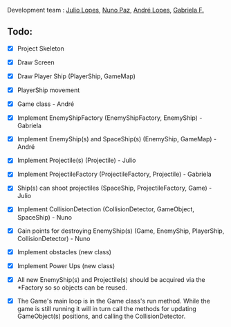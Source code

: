  Development team : 
 [Julio Lopes](https://www.linkedin.com/in/thejuliolopes/), 
 [Nuno Paz](https://www.linkedin.com/in/nuno-paz/), 
 [André Lopes](https://www.linkedin.com/in/andrejtlopes/), 
 [Gabriela F.](https://www.linkedin.com/in/gabriela-f-76445723/)  

Todo:
-
- [x] Project Skeleton

- [X] Draw Screen

- [X] Draw Player Ship
(PlayerShip, GameMap)

- [x] PlayerShip movement

- [x] Game class - André

- [x] Implement EnemyShipFactory
(EnemyShipFactory, EnemyShip) - Gabriela

- [x] Implement EnemyShip(s) and SpaceShip(s)
(EnemyShip, GameMap) - André

- [x] Implement Projectile(s)
(Projectile) - Julio

- [x] Implement ProjectileFactory
(ProjectileFactory, Projectile) - Gabriela

- [x] Ship(s) can shoot projectiles
(SpaceShip, ProjectileFactory, Game) - Julio

- [x] Implement CollisionDetection
(CollisionDetector, GameObject, SpaceShip) - Nuno

- [x] Gain points for destroying EnemyShip(s)
(Game, EnemyShip, PlayerShip, CollisionDetector) - Nuno

- [x] Implement obstacles
(new class)

- [x] Implement Power Ups
(new class)
  
- [x] All new EnemyShip(s) and Projectile(s) should be acquired via the *Factory so so objects can be reused.

- [x] The Game's main loop is in the Game class's run method. While the game is still running it will in turn call the methods for updating GameObject(s) positions, and calling the CollisionDetector. 
